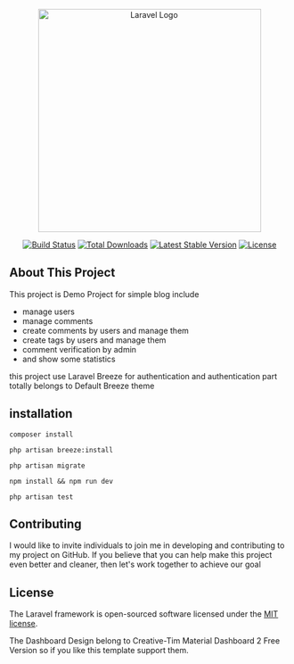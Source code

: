 <p align="center"><a href="https://laravel.com" target="_blank"><img src="https://raw.githubusercontent.com/laravel/art/master/logo-lockup/5%20SVG/2%20CMYK/1%20Full%20Color/laravel-logolockup-cmyk-red.svg" width="400" alt="Laravel Logo"></a></p>

<p align="center">
<a href="https://github.com/laravel/framework/actions"><img src="https://github.com/laravel/framework/workflows/tests/badge.svg" alt="Build Status"></a>
<a href="https://packagist.org/packages/laravel/framework"><img src="https://img.shields.io/packagist/dt/laravel/framework" alt="Total Downloads"></a>
<a href="https://packagist.org/packages/laravel/framework"><img src="https://img.shields.io/packagist/v/laravel/framework" alt="Latest Stable Version"></a>
<a href="https://packagist.org/packages/laravel/framework"><img src="https://img.shields.io/packagist/l/laravel/framework" alt="License"></a>
</p>

## About This Project

This project is Demo Project for simple blog include
- manage users
- manage comments
- create comments by users and manage them
- create tags by users and manage them
- comment verification by admin
- and show some statistics

this project use Laravel Breeze for authentication and authentication part totally belongs to Default Breeze theme 
## installation
`composer install`

`php artisan breeze:install`

`php artisan migrate`

`npm install && npm run dev`

`php artisan test`

## Contributing

I would like to invite individuals to join me in developing and contributing to my project on GitHub. If you believe that you can help make this project even better and cleaner, then let's work together to achieve our goal

## License

The Laravel framework is open-sourced software licensed under the [MIT license](https://opensource.org/licenses/MIT).

The Dashboard Design belong to Creative-Tim Material Dashboard 2 Free Version so if you like this template support them.
